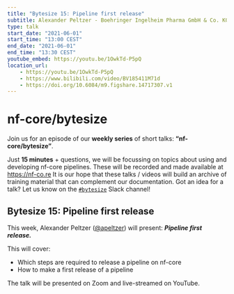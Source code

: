 ```yaml
---
title: "Bytesize 15: Pipeline first release"
subtitle: Alexander Peltzer - Boehringer Ingelheim Pharma GmbH & Co. KG, Germany
type: talk
start_date: "2021-06-01"
start_time: "13:00 CEST"
end_date: "2021-06-01"
end_time: "13:30 CEST"
youtube_embed: https://youtu.be/1OwkTd-P5pQ
location_url:
    - https://youtu.be/1OwkTd-P5pQ
    - https://www.bilibili.com/video/BV185411M71d
    - https://doi.org/10.6084/m9.figshare.14717307.v1
---
```


# nf-core/bytesize

Join us for an episode of our **weekly series** of short talks: **“nf-core/bytesize”**.

Just **15 minutes** + questions, we will be focussing on topics about using and developing nf-core pipelines.
These will be recorded and made available at <https://nf-co.re>
It is our hope that these talks / videos will build an archive of training material that can complement our documentation.
Got an idea for a talk? Let us know on the [`#bytesize`](https://nfcore.slack.com/channels/bytesize) Slack channel!

## Bytesize 15: Pipeline first release

This week, Alexander Peltzer ([@apeltzer](http://github.com/apeltzer/)) will present: _**Pipeline first release.**_

This will cover:

* Which steps are required to release a pipeline on nf-core
* How to make a first release of a pipeline

The talk will be presented on Zoom and live-streamed on YouTube.

